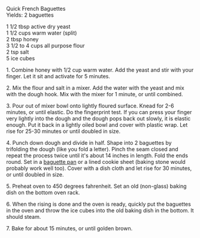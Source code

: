 
Quick French Baguettes  
Yields: 2 baguettes  
    
1 1/2 tbsp active dry yeast  
1 1/2 cups warm water (split)  
2 tbsp honey  
3 1/2 to 4 cups all purpose flour  
2 tsp salt  
5 ice cubes  
    
	
1\. Combine honey with 1/2 cup warm water. Add the yeast and stir with your finger. Let it sit and activate for 5 minutes.   
    
2\. Mix the flour and salt in a mixer. Add the water with the yeast and mix with the dough hook. Mix with the mixer for 1 minute, or until combined.  
    
3\. Pour out of mixer bowl onto lightly floured surface. Knead for 2-6 minutes, or until elastic. Do the fingerprint test. If you can press your finger very lightly into the dough and the dough pops back out slowly, it is elastic enough. Put it back in a lightly oiled bowl and cover with plastic wrap. Let rise for 25-30 minutes or until doubled in size.  
    
4\. Punch down dough and divide in half. Shape into 2 baguettes by trifolding the dough (like you fold a letter). Pinch the seam closed and repeat the process twice until it's about 14 inches in length. Fold the ends round. Set in a [baguette pan](http://www.kingarthurflour.com/shop/items/baguette-pan) or a lined cookie sheet (baking stone would probably work well too). Cover with a dish cloth and let rise for 30 minutes, or until doubled in size.  
    
5\. Preheat oven to 450 degrees fahrenheit. Set an old (non-glass) baking dish on the bottom oven rack.   
    
6\. When the rising is done and the oven is ready, quickly put the baguettes in the oven and throw the ice cubes into the old baking dish in the bottom. It should steam.   
    
7\. Bake for about 15 minutes, or until golden brown.   
    